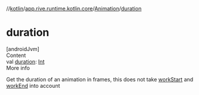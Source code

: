 //[kotlin](../../../index.md)/[app.rive.runtime.kotlin.core](../index.md)/[Animation](index.md)/[duration](duration.md)



# duration  
[androidJvm]  
Content  
val [duration](duration.md): [Int](https://kotlinlang.org/api/latest/jvm/stdlib/kotlin/-int/index.html)  
More info  


Get the duration of an animation in frames, this does not take [workStart](work-start.md) and [workEnd](work-end.md) into account

  



